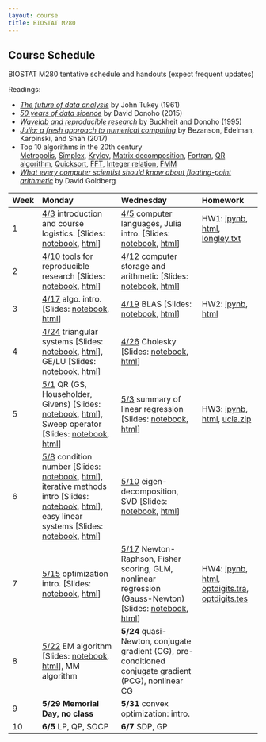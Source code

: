 ```yaml
---
layout: course
title: BIOSTAT M280
---
```


## Course Schedule

BIOSTAT M280 tentative schedule and handouts (expect frequent updates)

Readings:  

* [_The future of data analysis_](./readings/Tukey61FutureDataAnalysis.pdf) by John Tukey (1961) 
* [_50 years of data sicence_](./readings/Donoho15FiftyYearsDataScience.pdf) by David Donoho (2015)  
* [_Wavelab and reproducible research_](http://statweb.stanford.edu/~donoho/Reports/1995/wavelab.pdf) by Buckheit and Donoho (1995)  
* [_Julia: a fresh approach to numerical computing_](./readings/BezansonEdelmanKarpinskiShah17Julia.pdf) by Bezanson, Edelman, Karpinski, and Shah (2017)  
* Top 10 algorithms in the 20th century  
[Metropolis](readings/metropolis.pdf), [Simplex](readings/simplex.pdf), [Krylov](readings/krylov.pdf), [Matrix decomposition](readings/decomp.pdf), [Fortran](readings/fortran.pdf), [QR algorithm](readings/qr.pdf), [Quicksort](readings/qsort.pdf), [FFT](readings/fft.pdf), [Integer relation](readings/integer.pdf), [FMM](readings/fmm.pdf)  
* [_What every computer scientist should know about floating-point arithmetic_](readings/Goldberg91FloatingPoint.pdf) by David Goldberg  


| Week | Monday | Wednesday | Homework |
|:-----------|:-----------|:------------|:------------|
| 1 | [4/3](http://hua-zhou.github.io/teaching/biostatm280-2017spring/biostatm280spring2017/2017/04/03/first-day.html) introduction and course logistics. \[Slides: [notebook](https://github.com/Hua-Zhou/Hua-Zhou.github.io/blob/master/teaching/biostatm280-2017spring/slides/01-intro/intro.ipynb), [html](./slides/01-intro/intro.html)\] | [4/5](http://hua-zhou.github.io/teaching/biostatm280-2017spring/biostatm280spring2017/2017/04/05/week1-day2.html) computer languages, Julia intro. \[Slides: [notebook](https://github.com/Hua-Zhou/Hua-Zhou.github.io/blob/master/teaching/biostatm280-2017spring/slides/02-juliaintro/juliaintro.ipynb), [html](./slides/02-juliaintro/juliaintro.html)\] | HW1: [ipynb](https://github.com/Hua-Zhou/Hua-Zhou.github.io/blob/master/teaching/biostatm280-2017spring/hw/hw01.ipynb), [html](./hw/hw01.html), [longley.txt](./hw/longley.txt) |
| 2 | [4/10](http://hua-zhou.github.io/teaching/biostatm280-2017spring/biostatm280spring2017/2017/04/10/week2-day1.html) tools for reproducible research \[Slides: [notebook](https://github.com/Hua-Zhou/Hua-Zhou.github.io/blob/master/teaching/biostatm280-2017spring/slides/03-repres/repres.ipynb), [html](./slides/03-repres/repres.html)\] | [4/12](http://hua-zhou.github.io/teaching/biostatm280-2017spring/biostatm280spring2017/2017/04/12/week2-day2.html) computer storage and arithmetic \[Slides: [notebook](https://github.com/Hua-Zhou/Hua-Zhou.github.io/blob/master/teaching/biostatm280-2017spring/slides/04-arith/arith.ipynb), [html](./slides/04-arith/arith.html)\] |
| 3 | [4/17](http://hua-zhou.github.io/teaching/biostatm280-2017spring/biostatm280spring2017/2017/04/17/week3-day1.html) algo. intro. \[Slides: [notebook](https://github.com/Hua-Zhou/Hua-Zhou.github.io/blob/master/teaching/biostatm280-2017spring/slides/05-algo/algo.ipynb), [html](./slides/05-algo/algo.html)\] | [4/19](http://hua-zhou.github.io/teaching/biostatm280-2017spring/biostatm280spring2017/2017/04/19/week3-day2.html) BLAS \[Slides: [notebook](https://github.com/Hua-Zhou/Hua-Zhou.github.io/blob/master/teaching/biostatm280-2017spring/slides/06-numalgintro/numalgintro.ipynb), [html](./slides/06-numalgintro/numalgintro.html)\] | HW2: [ipynb](https://github.com/Hua-Zhou/Hua-Zhou.github.io/blob/master/teaching/biostatm280-2017spring/hw/hw02.ipynb), [html](./hw/hw02.html) |
| 4 | [4/24](http://hua-zhou.github.io/teaching/biostatm280-2017spring/biostatm280spring2017/2017/04/24/week4-day1.html) triangular systems \[Slides: [notebook](https://github.com/Hua-Zhou/Hua-Zhou.github.io/blob/master/teaching/biostatm280-2017spring/slides/07-trisys/trisys.ipynb), [html](./slides/07-trisys/trisys.html)\], GE/LU \[Slides: [notebook](https://github.com/Hua-Zhou/Hua-Zhou.github.io/blob/master/teaching/biostatm280-2017spring/slides/08-gelu/gelu.ipynb), [html](./slides/08-gelu/gelu.html)\] | [4/26](http://hua-zhou.github.io/teaching/biostatm280-2017spring/biostatm280spring2017/2017/04/26/week4-day2.html) Cholesky \[Slides: [notebook](https://github.com/Hua-Zhou/Hua-Zhou.github.io/blob/master/teaching/biostatm280-2017spring/slides/09-chol/chol.ipynb), [html](./slides/09-chol/chol.html)\] |
| 5 | [5/1](http://hua-zhou.github.io/teaching/biostatm280-2017spring/biostatm280spring2017/2017/05/01/week5-day1.html) QR (GS, Householder, Givens) \[Slides: [notebook](https://github.com/Hua-Zhou/Hua-Zhou.github.io/blob/master/teaching/biostatm280-2017spring/slides/10-qr/qr.ipynb), [html](./slides/10-qr/qr.html)\], Sweep operator \[Slides: [notebook](https://github.com/Hua-Zhou/Hua-Zhou.github.io/blob/master/teaching/biostatm280-2017spring/slides/11-sweep/sweep.ipynb), [html](./slides/11-sweep/sweep.html)\] | [5/3](http://hua-zhou.github.io/teaching/biostatm280-2017spring/biostatm280spring2017/2017/05/03/week5-day2.html) summary of linear regression \[Slides: [notebook](https://github.com/Hua-Zhou/Hua-Zhou.github.io/blob/master/teaching/biostatm280-2017spring/slides/12-linreg/linreg.ipynb), [html](./slides/12-linreg/linreg.html)\] | HW3: [ipynb](https://github.com/Hua-Zhou/Hua-Zhou.github.io/blob/master/teaching/biostatm280-2017spring/hw/hw03.ipynb), [html](./hw/hw03.html), [ucla.zip](./hw/ucla.zip) |
| 6 | [5/8](http://hua-zhou.github.io/teaching/biostatm280-2017spring/biostatm280spring2017/2017/05/08/week6-day1.html) condition number \[Slides: [notebook](https://github.com/Hua-Zhou/Hua-Zhou.github.io/blob/master/teaching/biostatm280-2017spring/slides/13-cond/cond.ipynb), [html](./slides/13-cond/cond.html)\], iterative methods intro \[Slides: [notebook](https://github.com/Hua-Zhou/Hua-Zhou.github.io/blob/master/teaching/biostatm280-2017spring/slides/14-iterative/iterative.ipynb), [html](./slides/14-iterative/iterative.html)\], easy linear systems \[Slides: [notebook](https://github.com/Hua-Zhou/Hua-Zhou.github.io/blob/master/teaching/biostatm280-2017spring/slides/15-easylineq/easylineq.ipynb), [html](./slides/15-easylineq/easylineq.html)\] | [5/10](http://hua-zhou.github.io/teaching/biostatm280-2017spring/biostatm280spring2017/2017/05/10/week6-day2.html) eigen-decomposition, SVD [Slides: [notebook](https://github.com/Hua-Zhou/Hua-Zhou.github.io/blob/master/teaching/biostatm280-2017spring/slides/16-eigsvd/eigsvd.ipynb), [html](./slides/16-eigsvd/eigsvd.html)\] |
| 7 | [5/15](http://hua-zhou.github.io/teaching/biostatm280-2017spring/biostatm280spring2017/2017/05/15/week7-day1.html) optimization intro. [Slides: [notebook](https://github.com/Hua-Zhou/Hua-Zhou.github.io/blob/master/teaching/biostatm280-2017spring/slides/17-optmintro/optmintro.ipynb), [html](./slides/17-optmintro/optmintro.html)\] | [5/17](http://hua-zhou.github.io/teaching/biostatm280-2017spring/biostatm280spring2017/2017/05/17/week7-day2.html) Newton-Raphson, Fisher scoring, GLM, nonlinear regression (Gauss-Newton) [Slides: [notebook](https://github.com/Hua-Zhou/Hua-Zhou.github.io/blob/master/teaching/biostatm280-2017spring/slides/18-newton/newton.ipynb), [html](./slides/18-newton/newton.html)\] | HW4: [ipynb](https://github.com/Hua-Zhou/Hua-Zhou.github.io/blob/master/teaching/biostatm280-2017spring/hw/hw04.ipynb), [html](./hw/hw04.html), [optdigits.tra](./hw/optdigits.tra), [optdigits.tes](./hw/optdigits.tes) |
| 8 | [5/22](http://hua-zhou.github.io/teaching/biostatm280-2017spring/biostatm280spring2017/2017/05/22/week8-day1.html) EM algorithm [Slides: [notebook](https://github.com/Hua-Zhou/Hua-Zhou.github.io/blob/master/teaching/biostatm280-2017spring/slides/19-em/em.ipynb), [html](./slides/19-em/em.html)\], MM algorithm | **5/24** quasi-Newton, conjugate gradient (CG), pre-conditioned conjugate gradient (PCG), nonlinear CG |
| 9 | **5/29** **Memorial Day, no class** | **5/31** convex optimization: intro. |  
| 10 | **6/5** LP, QP, SOCP | **6/7** SDP, GP |  
